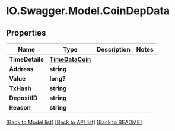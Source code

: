 # IO.Swagger.Model.CoinDepData
## Properties

Name | Type | Description | Notes
------------ | ------------- | ------------- | -------------
**TimeDetails** | [**TimeDataCoin**](TimeDataCoin.md) |  | 
**Address** | **string** |  | 
**Value** | **long?** |  | 
**TxHash** | **string** |  | 
**DepositID** | **string** |  | 
**Reason** | **string** |  | 

[[Back to Model list]](../README.md#documentation-for-models) [[Back to API list]](../README.md#documentation-for-api-endpoints) [[Back to README]](../README.md)

